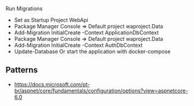 Run Migrations
- Set as Startup Project WebApi
- Package Manager Console => Default project waproject.Data
- Add-Migration InitialCreate -Context ApplicationDbContext
- Package Manager Console => Default project waproject.Data
- Add-Migration InitialCreate -Context AuthDbContext
- Update-Database Or start the application with docker-compose


## Patterns
- https://docs.microsoft.com/pt-br/aspnet/core/fundamentals/configuration/options?view=aspnetcore-6.0